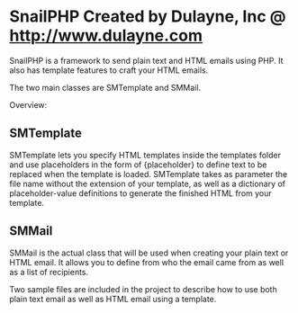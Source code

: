 SnailPHP Created by Dulayne, Inc @ http://www.dulayne.com
========

SnailPHP is a framework to send plain text and HTML emails using PHP. It also has template features to craft your HTML emails.

The two main classes are SMTemplate and SMMail.

Overview:

SMTemplate
------------

SMTemplate lets you specify HTML templates inside the templates folder and use placeholders in the form of {placeholder} to define text to be replaced when the template is loaded. SMTemplate takes as parameter the file name without the extension of your template, as well as a dictionary of placeholder-value definitions to generate the finished HTML from your template.

SMMail
------------

SMMail is the actual class that will be used when creating your plain text or HTML email. It allows you to define from who the email came from as well as a list of recipients.


Two sample files are included in the project to describe how to use both plain text email as well as HTML email using a template.
